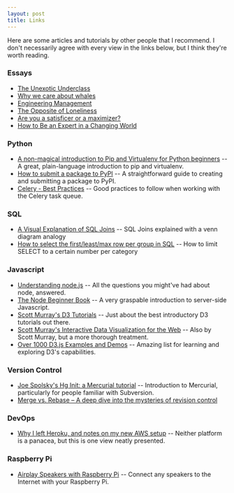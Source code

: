```yaml
---
layout: post
title: Links
---
```


Here are some articles and tutorials by other people that I recommend. I don't necessarily agree with every view in the links below, but I think they're worth reading.

### Essays

- [The Unexotic Underclass](https://miter.mit.edu/the-unexotic-underclass/)
- [Why we care about whales](http://yaledailynews.com/blog/2009/09/11/keegan-why-we-care-about-whales/)
- [Engineering Management](http://algeri-wong.com/yishan/engineering-management.html)
- [The Opposite of Loneliness](http://yaledailynews.com/crosscampus/2012/05/27/keegan-the-opposite-of-loneliness/)
- [Are you a satisficer or a maximizer?](http://www.gretchenrubin.com/happiness_project/2006/06/are_you_a_satis/)
- [How to Be an Expert in a Changing World](http://www.paulgraham.com/ecw.html)

### Python

- [A non-magical introduction to Pip and Virtualenv for Python beginners](http://www.dabapps.com/blog/introduction-to-pip-and-virtualenv-python/) -- A great, plain-language introduction to pip and virtualenv.
- [How to submit a package to PyPI](http://peterdowns.com/posts/first-time-with-pypi.html) -- A straightforward guide to creating and submitting a package to PyPI.
- [Celery - Best Practices](https://denibertovic.com/posts/celery-best-practices/) -- Good practices to follow when working with the Celery task queue.

### SQL

- [A Visual Explanation of SQL Joins](http://blog.codinghorror.com/a-visual-explanation-of-sql-joins/) -- SQL Joins explained with a venn diagram analogy
- [How to select the first/least/max row per group in SQL](http://www.xaprb.com/blog/2006/12/07/how-to-select-the-firstleastmax-row-per-group-in-sql/) -- How to limit SELECT to a certain number per category

### Javascript

- [Understanding node.js](http://debuggable.com/posts/understanding-node-js:4bd98440-45e4-4a9a-8ef7-0f7ecbdd56cb) -- All the questions you might've had about node, answered.
- [The Node Beginner Book](http://www.nodebeginner.org/) -- A very graspable introduction to server-side Javascript.
- [Scott Murray's D3 Tutorials](http://alignedleft.com/tutorials/d3/) -- Just about the best introductory D3 tutorials out there.
- [Scott Murray's Interactive Data Visualization for the Web](http://chimera.labs.oreilly.com/books/1230000000345/index.html) -- Also by Scott Murray, but a more thorough treatment.
- [Over 1000 D3.js Examples and Demos](http://techslides.com/over-1000-d3-js-examples-and-demos/) -- Amazing list for learning and exploring D3's capabilities.

### Version Control

- [Joe Spolsky's Hg Init: a Mercurial tutorial](http://hginit.com/) -- Introduction to Mercurial, particularly for people familiar with Subversion.
- [Merge vs. Rebase – A deep dive into the mysteries of revision control](http://blog.experimentalworks.net/2009/03/merge-vs-rebase-a-deep-dive-into-the-mysteries-of-revision-control/)

### DevOps

- [Why I left Heroku, and notes on my new AWS setup](http://www.holovaty.com/writing/aws-notes/) -- Neither platform is a panacea, but this is one view neatly presented.

### Raspberry Pi

- [Airplay Speakers with Raspberry Pi](http://www.instructables.com/id/raspbAIRy-the-RaspberryPi-based-Airplay-speaker/?ALLSTEPS) -- Connect any speakers to the Internet with your Raspberry Pi.


